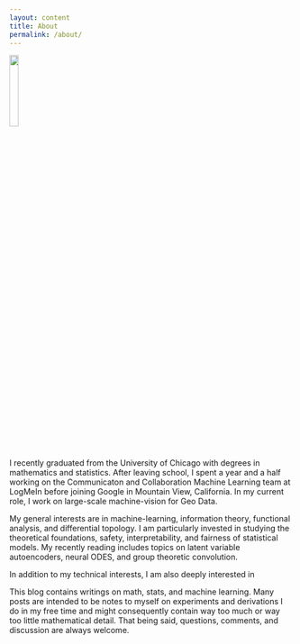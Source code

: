 ```yaml
---
layout: content
title: About
permalink: /about/
---
```


<p align="left">
  <img src="https://frankwang95.github.io/assets/about_photo.jpg" width="18%">
</p>

I recently graduated from the University of Chicago with degrees in mathematics and statistics. After leaving school, I spent a year and a half working on the Communicaton and Collaboration Machine Learning team at LogMeIn before joining Google in Mountain View, California. In my current role, I work on large-scale machine-vision for Geo Data.

My general interests are in machine-learning, information theory, functional analysis, and differential topology. I am particularly invested in studying the theoretical foundations, safety, interpretability, and fairness of statistical models. My recently reading includes topics on latent variable autoencoders, neural ODES, and group theoretic convolution.

In addition to my technical interests, I am also deeply interested in

This blog contains writings on math, stats, and machine learning. Many posts are intended to be notes to myself on experiments and derivations I do in my free time and might consequently contain way too much or way too little mathematical detail. That being said, questions, comments, and discussion are always welcome.
